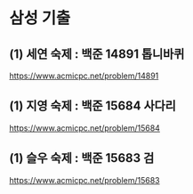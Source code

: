 # 삼성 기출

## (1) 세연 숙제 : 백준 14891 톱니바퀴
https://www.acmicpc.net/problem/14891

## (1) 지영 숙제 : 백준 15684 사다리 
https://www.acmicpc.net/problem/15684

## (1) 슬우 숙제 : 백준 15683 검
https://www.acmicpc.net/problem/15683
